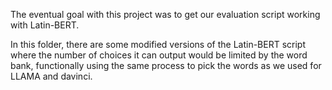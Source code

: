 The eventual goal with this project was to get our evaluation script working with Latin-BERT.

In this folder, there are some modified versions of the Latin-BERT script where the number of choices it can output would be limited by the word bank, functionally using the same process to pick the words as we used for LLAMA and davinci. 